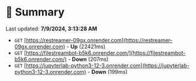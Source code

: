 # 📖 Summary
Last updated: **7/9/2024, 3:13:28 AM**

- `GET` [https://restreamer-09gx.onrender.com](https://restreamer-09gx.onrender.com) - **Up** (22421ms)
- `GET` [https://filestreambot-b5k6.onrender.com/](https://filestreambot-b5k6.onrender.com/) - **Down** (207ms)
- `GET` [https://jupyterlab-python3-12-3.onrender.com](https://jupyterlab-python3-12-3.onrender.com) - **Down** (199ms)
